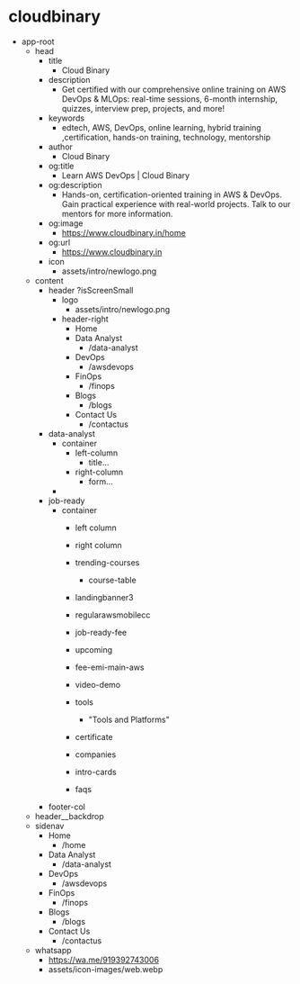 # cloudbinary
- app-root
    - head
        - title
            - Cloud Binary
        - description
            - Get certified with our comprehensive online training on AWS DevOps & MLOps: real-time sessions, 6-month internship, quizzes, interview prep, projects, and more!
        - keywords
            - edtech, AWS, DevOps, online learning, hybrid training ,certification, hands-on training, technology, mentorship
        - author
            - Cloud Binary
        - og:title
            - Learn AWS DevOps | Cloud Binary
        - og:description    
            - Hands-on, certification-oriented training in AWS & DevOps. Gain practical experience with real-world projects. Talk to our mentors for more information.
        - og:image  
            - https://www.cloudbinary.in/home
        - og:url    
            - https://www.cloudbinary.in
        - icon
            - assets/intro/newlogo.png
    - content
        - header ?isScreenSmall
            - logo
                - assets/intro/newlogo.png
            - header-right
                - Home
                - Data Analyst
                    - /data-analyst
                - DevOps 
                    - /awsdevops
                -  FinOps
                    - /finops
                - Blogs 
                    - /blogs
                - Contact Us
                    - /contactus
        - data-analyst
            - container
                - left-column
                    - title...
                - right-column
                    - form...
            - 
        - job-ready
            - container
                - left column
                - right column

                - trending-courses
                    - course-table
                - landingbanner3
                - regularawsmobilecc
                - job-ready-fee
                - upcoming
                - fee-emi-main-aws
                - video-demo
                - tools
                    - "Tools and Platforms"
                - certificate
                - companies
                - intro-cards
                - faqs
        - footer-col
    - header__backdrop
    - sidenav
        - Home
            - /home
        - Data Analyst
            - /data-analyst
        - DevOps
            - /awsdevops
        - FinOps
            - /finops
        - Blogs
            - /blogs
        - Contact Us
            - /contactus
    - whatsapp
        - https://wa.me/919392743006
        - assets/icon-images/web.webp